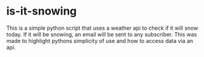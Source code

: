 # is-it-snowing
This is a simple python script that uses a weather api to check if it will snow today. If it will be snowing, an email will be sent to any subscriber. This was made to highlight pythons simplicity of use and how to access data via an api.
